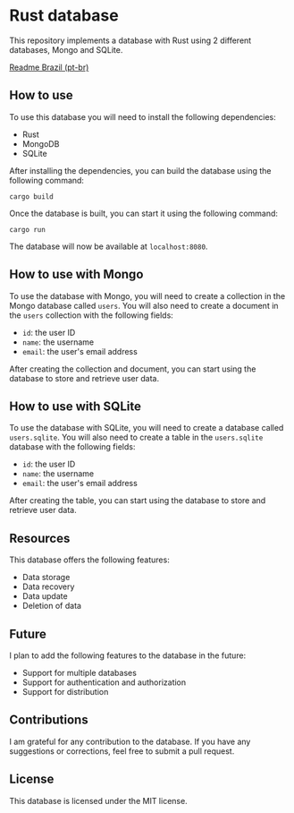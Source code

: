 # Rust database

This repository implements a database with Rust using 2 different databases, Mongo and SQLite.

[Readme Brazil (pt-br)](https://github.com/LeviAckr/rust_DB/blob/main/pt.md)


## How to use

To use this database you will need to install the following dependencies:

- Rust
- MongoDB
- SQLite

After installing the dependencies, you can build the database using the following command:

```
cargo build

```

Once the database is built, you can start it using the following command:

```
cargo run

```

The database will now be available at `localhost:8080`.

## How to use with Mongo

To use the database with Mongo, you will need to create a collection in the Mongo database called `users`. You will also need to create a document in the `users` collection with the following fields:

- `id`: the user ID
- `name`: the username
- `email`: the user's email address

After creating the collection and document, you can start using the database to store and retrieve user data.

## How to use with SQLite

To use the database with SQLite, you will need to create a database called `users.sqlite`. You will also need to create a table in the `users.sqlite` database with the following fields:

- `id`: the user ID
- `name`: the username
- `email`: the user's email address

After creating the table, you can start using the database to store and retrieve user data.

## Resources

This database offers the following features:

-   Data storage
-   Data recovery
-   Data update
- Deletion of data

## Future

I plan to add the following features to the database in the future:

- Support for multiple databases
- Support for authentication and authorization
- Support for distribution

## Contributions

I am grateful for any contribution to the database. If you have any suggestions or corrections, feel free to submit a pull request.

## License

This database is licensed under the MIT license.
